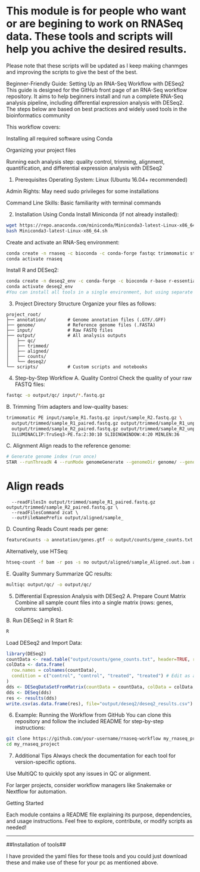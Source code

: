 # This module is for people who want or are begining to work on RNASeq data. These tools and scripts will help you achive the desired results.

Please note that these scripts will be updated as I keep making chanmges and improving the scripts to give the best of the best.

Beginner-Friendly Guide: Setting Up an RNA-Seq Workflow with DESeq2
This guide is designed for the GitHub front page of an RNA-Seq workflow repository. It aims to help beginners install and run a complete RNA-Seq analysis pipeline, including differential expression analysis with DESeq2. The steps below are based on best practices and widely used tools in the bioinformatics community

This workflow covers:

Installing all required software using Conda

Organizing your project files

Running each analysis step: quality control, trimming, alignment, quantification, and differential expression analysis with DESeq2

1. Prerequisites
Operating System: Linux (Ubuntu 16.04+ recommended)

Admin Rights: May need sudo privileges for some installations

Command Line Skills: Basic familiarity with terminal commands

2. Installation Using Conda
Install Miniconda (if not already installed):

```bash
wget https://repo.anaconda.com/miniconda/Miniconda3-latest-Linux-x86_64.sh
bash Miniconda3-latest-Linux-x86_64.sh
```

Create and activate an RNA-Seq environment:

```bash
conda create -n rnaseq -c bioconda -c conda-forge fastqc trimmomatic star subread samtools multiqc salmon htseq
conda activate rnaseq
```

Install R and DESeq2:

```bash
conda create -n deseq2_env -c conda-forge -c bioconda r-base r-essentials bioconductor-deseq2
conda activate deseq2_env
#You can install all tools in a single environment, but using separate environments is recommended for clarity.
```

3. Project Directory Structure
Organize your files as follows:

```text
project_root/
├── annotation/        # Genome annotation files (.GTF/.GFF)
├── genome/            # Reference genome files (.FASTA)
├── input/             # Raw FASTQ files
├── output/            # All analysis outputs
│   ├── qc/
│   ├── trimmed/
│   ├── aligned/
│   ├── counts/
│   └── deseq2/
└── scripts/           # Custom scripts and notebooks
```

4. Step-by-Step Workflow
A. Quality Control
Check the quality of your raw FASTQ files:

```bash
fastqc -o output/qc/ input/*.fastq.gz
```

B. Trimming
Trim adapters and low-quality bases:

```bash
trimmomatic PE input/sample_R1.fastq.gz input/sample_R2.fastq.gz \
  output/trimmed/sample_R1_paired.fastq.gz output/trimmed/sample_R1_unpaired.fastq.gz \
  output/trimmed/sample_R2_paired.fastq.gz output/trimmed/sample_R2_unpaired.fastq.gz \
  ILLUMINACLIP:TruSeq3-PE.fa:2:30:10 SLIDINGWINDOW:4:20 MINLEN:36
```

C. Alignment
Align reads to the reference genome:

```bash
# Generate genome index (run once)
STAR --runThreadN 4 --runMode genomeGenerate --genomeDir genome/ --genomeFastaFiles genome/genome.fa --sjdbGTFfile annotation/genes.gtf
```

# Align reads
```STAR --runThreadN 4 --genomeDir genome/ \
  --readFilesIn output/trimmed/sample_R1_paired.fastq.gz output/trimmed/sample_R2_paired.fastq.gz \
  --readFilesCommand zcat \
  --outFileNamePrefix output/aligned/sample_
```

D. Counting Reads
Count reads per gene:

```bash
featureCounts -a annotation/genes.gtf -o output/counts/gene_counts.txt output/aligned/*.bam
```

Alternatively, use HTSeq:

```bash
htseq-count -f bam -r pos -s no output/aligned/sample_Aligned.out.bam annotation/genes.gtf > output/counts/sample_counts.txt
```

E. Quality Summary
Summarize QC results:

```bash
multiqc output/qc/ -o output/qc/
```

5. Differential Expression Analysis with DESeq2
A. Prepare Count Matrix
Combine all sample count files into a single matrix (rows: genes, columns: samples).

B. Run DESeq2 in R
Start R:

```bash
R
```
Load DESeq2 and Import Data:

```r
library(DESeq2)
countData <- read.table("output/counts/gene_counts.txt", header=TRUE, row.names=1)
colData <- data.frame(
  row.names = colnames(countData),
  condition = c("control", "control", "treated", "treated") # Edit as appropriate
)
dds <- DESeqDataSetFromMatrix(countData = countData, colData = colData, design = ~ condition)
dds <- DESeq(dds)
res <- results(dds)
write.csv(as.data.frame(res), file="output/deseq2/deseq2_results.csv")
```

6. Example: Running the Workflow from GitHub
You can clone this repository and follow the included README for step-by-step instructions:

```bash
git clone https://github.com/your-username/rnaseq-workflow my_rnaseq_project
cd my_rnaseq_project
```

7. Additional Tips
Always check the documentation for each tool for version-specific options.

Use MultiQC to quickly spot any issues in QC or alignment.

For larger projects, consider workflow managers like Snakemake or Nextflow for automation.

Getting Started

Each module contains a README file explaining its purpose, dependencies, and usage instructions. Feel free to explore, contribute, or modify scripts as needed!

_________________________________________________________________________________________

##Installation of tools##

I have provided the yaml files for these tools and you could just download these and make use of these for your pc as mentioned above. 


